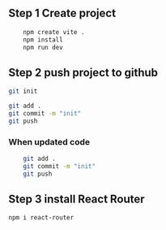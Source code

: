 ## Step 1 Create project
```bash
    npm create vite .
    npm install
    npm run dev
```

## Step 2 push project to github
```bash
git init

git add .
git commit -m "init"
git push
```

### When updated code
```bash
    git add .
    git commit -m "init"
    git push
```
## Step 3 install React Router
```bash
npm i react-router
```